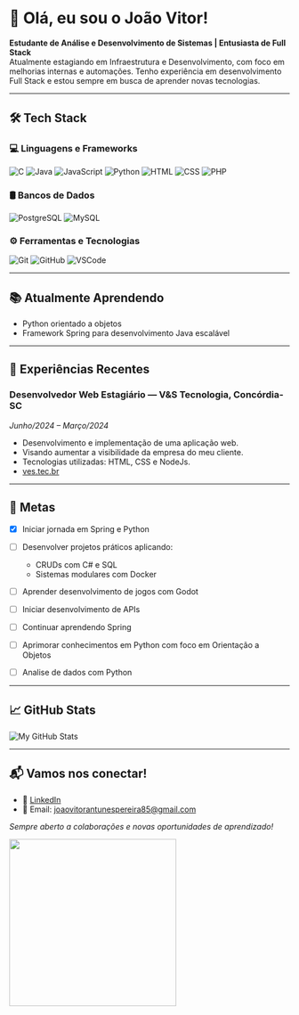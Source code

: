 
# 👋 Olá, eu sou o João Vitor!

**Estudante de Análise e Desenvolvimento de Sistemas | Entusiasta de Full Stack**  
Atualmente estagiando em Infraestrutura e Desenvolvimento, com foco em melhorias internas e automações. Tenho experiência em desenvolvimento Full Stack e estou sempre em busca de aprender novas tecnologias.

---

## 🛠️ Tech Stack

### 💻 Linguagens e Frameworks
![C](https://img.shields.io/badge/C-00599C?style=for-the-badge&logo=c&logoColor=white)
![Java](https://img.shields.io/badge/Java-ED8B00?style=for-the-badge&logo=openjdk&logoColor=white)
![JavaScript](https://img.shields.io/badge/JavaScript-F7DF1E?style=for-the-badge&logo=javascript&logoColor=black)
![Python](https://img.shields.io/badge/Python-3776AB?style=for-the-badge&logo=python&logoColor=white)
![HTML](https://img.shields.io/badge/HTML5-E34F26?style=for-the-badge&logo=html5&logoColor=white)
![CSS](https://img.shields.io/badge/CSS3-1572B6?style=for-the-badge&logo=css3&logoColor=white)
![PHP](https://img.shields.io/badge/PHP-777BB4?style=for-the-badge&logo=php&logoColor=white)


### 🛢️ Bancos de Dados
![PostgreSQL](https://img.shields.io/badge/PostgreSQL-4169E1?style=for-the-badge&logo=postgresql&logoColor=white)
![MySQL](https://img.shields.io/badge/MySQL-005C84?style=for-the-badge&logo=mysql&logoColor=white)


### ⚙️ Ferramentas e Tecnologias
![Git](https://img.shields.io/badge/Git-F05032?style=for-the-badge&logo=git&logoColor=white)
![GitHub](https://img.shields.io/badge/GitHub-100000?style=for-the-badge&logo=github&logoColor=white)
![VSCode](https://img.shields.io/badge/VSCode-007ACC?style=for-the-badge&logo=visual-studio-code&logoColor=white)

---

## 📚 Atualmente Aprendendo
- Python orientado a objetos
- Framework Spring para desenvolvimento Java escalável


---

## 💼 Experiências Recentes

### Desenvolvedor Web Estagiário — V&S Tecnologia, Concórdia-SC  
*Junho/2024 – Março/2024*  
- Desenvolvimento e implementação de uma aplicação web.
- Visando aumentar a visibilidade da empresa do meu cliente.
- Tecnologias utilizadas: HTML, CSS e NodeJs.
- [ves.tec.br](https://ves.tec.br/)

---

## 🎯 Metas
- [x] Iniciar jornada em Spring e Python
- [ ] Desenvolver projetos práticos aplicando:
  - CRUDs com C# e SQL
  - Sistemas modulares com Docker
- [ ] Aprender desenvolvimento de jogos com Godot
- [ ] Iniciar desenvolvimento de APIs
- [ ] Continuar aprendendo Spring
- [ ] Aprimorar conhecimentos em Python com foco em Orientação a Objetos
- [ ] Analise de dados com Python


---

## 📈 GitHub Stats

![My GitHub Stats](https://github-readme-stats.vercel.app/api?username=JoaoVitorAntunesPereira&show_icons=true&theme=radical)

---

## 📬 Vamos nos conectar!
- 💼 [LinkedIn](https://www.linkedin.com/in/jo%C3%A3o-vitor-pereira-pereira-a6865326b/)
- 📧 Email: joaovitorantunespereira85@gmail.com

*Sempre aberto a colaborações e novas oportunidades de aprendizado!*

</p><img align="center" height="300px"  src="https://github-readme-stats.vercel.app/api/top-langs/?username=JoaoVitorAntunesPereira&text_color=FFFFFF&bg_color=000000&title_color=94b4a4&langs_count=15&layout=compact&hide_border=true" />
